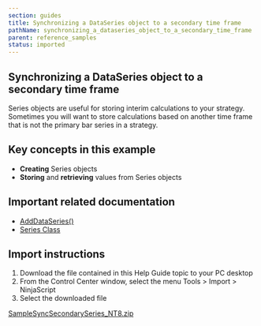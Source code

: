 ```yaml
---
section: guides
title: Synchronizing a DataSeries object to a secondary time frame
pathName: synchronizing_a_dataseries_object_to_a_secondary_time_frame
parent: reference_samples
status: imported
---
```


## Synchronizing a DataSeries object to a secondary time frame

Series objects are useful for storing interim calculations to your strategy. Sometimes you will want to store calculations based on another time frame that is not the primary bar series in a strategy.

## Key concepts in this example

* **Creating** Series objects
* **Storing** and **retrieving** values from Series objects

## Important related documentation

* [AddDataSeries()](adddataseries)
* [Series Class](seriest)

## Import instructions

1. Download the file contained in this Help Guide topic to your PC desktop
2. From the Control Center window, select the menu Tools > Import > NinjaScript
3. Select the downloaded file

[SampleSyncSecondarySeries_NT8.zip](samples/SampleSyncSecondarySeries_NT8.zip)

```

